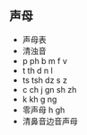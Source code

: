 ## 声母

- 声母表
- 清浊音
- p ph b m f v
- t th d n l
- ts tsh dz s z
- c ch j gn sh zh
- k kh g ng
- 零声母 h gh
- 清鼻音边音声母